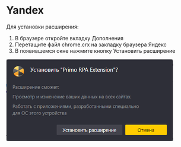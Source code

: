 # Yandex

Для установки расширения:

1. В браузере откройте вкладку Дополнения
2. Перетащите файл chrome.crx на закладку браузера Яндекс
3. В появившемся окне нажмите кнопку Установить расширение

![](<../../../.gitbook/assets/image (645).png>)

